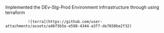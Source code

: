 Implemented the DEv-Stg-Prod  Environment infrrastructure through using terraform


              ![terra](https://github.com/user-attachments/assets/a46f5b5e-e598-4344-a3f7-de7658be2f32)

